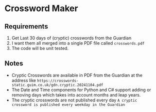 # Crossword Maker

## Requirements

1. Get Last 30 days of (cryptic) crosswords from the Guardian
2. I want them all merged into a single PDF file called `crosswords.pdf`
3. The code will be unit tested.

## Notes

* Cryptic Crosswords are available in PDF from the Guardian at the address like `https://crosswords-static.guim.co.uk/gdn.cryptic.20241104.pdf`
* The Date and Time components for Python and C# support adding or removing days which takes into account months and leap years.
* The cryptic crosswords are not published every day `A cryptic crossword is published every weekday in the Guardian`
  
